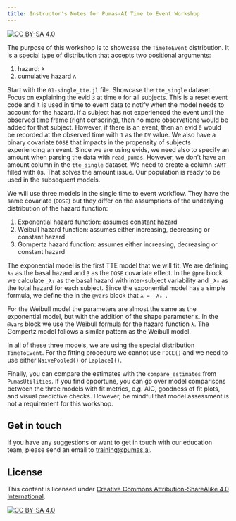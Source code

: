 ```yaml
---
title: Instructor's Notes for Pumas-AI Time to Event Workshop
---
```


[![CC BY-SA 4.0](https://img.shields.io/badge/License-CC%20BY--SA%204.0-lightgrey.svg)](http://creativecommons.org/licenses/by-sa/4.0/)

The purpose of this workshop is to showcase the `TimeToEvent` distribution.
It is a special type of distribution that accepts two positional arguments:

1. hazard: `λ`
1. cumulative hazard `Λ`

Start with the `01-single_tte.jl` file.
Showcase the `tte_single` dataset.
Focus on explaining the evid `3` at time `0` for all subjects.
This is a reset event code and it is used in time to event data to notify when the model needs to account for the hazard.
If a subject has not experienced the event until the observed time frame (right censoring),
then no more observations would be added for that subject.
However, if there is an event, then an evid `0` would be recorded at the observed time with `1` as the `DV` value.
We also have a binary covariate `DOSE` that impacts in the propensity of subjects experiencing an event.
Since we are using evids, we need also to specify an amount when parsing the data with `read_pumas`.
However, we don't have an amount column in the `tte_single` dataset.
We need to create a column `:AMT` filled with `0`s.
That solves the amount issue.
Our population is ready to be used in the subsequent models.

We will use three models in the single time to event workflow.
They have the same covariate (`DOSE`) but they differ on the assumptions of the underlying distribution of the hazard function:

1. Exponential hazard function: assumes constant hazard
1. Weibull hazard function: assumes either increasing, decreasing or constant hazard
1. Gompertz hazard function: assumes either increasing, decreasing or constant hazard

The exponential model is the first TTE model that we will fit.
We are defining `λ₁` as the basal hazard and `β` as the `DOSE` covariate effect.
In the `@pre` block we calculate `_λ₁` as the basal hazard with inter-subject
variability and `_λ₀` as the total hazard for each subject.
Since the exponential model has a simple formula,
we define the in the `@vars` block that `λ = _λ₀ `.

For the Weibull model the parameters are almost the same as the exponential model,
but with the addition of the shape parameter `Κ`.
In the `@vars` block we use the Weibull formula for the hazard function `λ`.
The Gompertz model follows a similar pattern as the Weibull model.

In all of these three models, we are using the special distribution `TimeToEvent`.
For the fitting procedure we cannot use `FOCE()` and we need to use either `NaivePooled()` or `LaplaceI()`.

Finally, you can compare the estimates with the `compare_estimates` from `PumasUtilities`.
If you find opportune, you can go over model comparisons between the three models with fit metrics, e.g. AIC,
goodness of fit plots, and visual predictive checks.
However, be mindful that model assessment is not a requirement for this workshop.

## Get in touch

If you have any suggestions or want to get in touch with our education team,
please send an email to <training@pumas.ai>.

## License

This content is licensed under [Creative Commons Attribution-ShareAlike 4.0 International](http://creativecommons.org/licenses/by-sa/4.0/).

[![CC BY-SA 4.0](https://licensebuttons.net/l/by-sa/4.0/88x31.png)](http://creativecommons.org/licenses/by-sa/4.0/)
